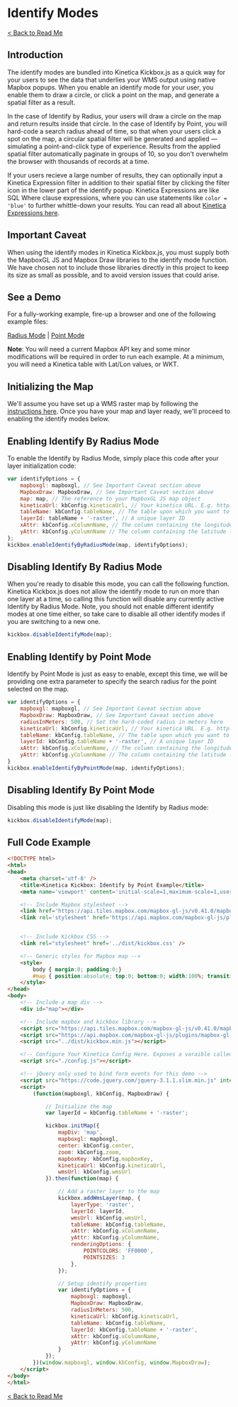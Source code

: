 # **Identify Modes**

[< Back to Read Me](../README.md)

## Introduction

The identify modes are bundled into Kinetica Kickbox.js as a quick way for your users to see the data that underlies your WMS output using native Mapbox popups. When you enable an identify mode for your user, you enable them to draw a circle, or click a point on the map, and generate a spatial filter as a result.

In the case of Identify by Radius, your users will draw a circle on the map and return results inside that circle. In the case of Identify by Point, you will hard-code a search radius ahead of time, so that when your users click a spot on the map, a circular spatial filter will be generated and applied &mdash;  simulating a point-and-click type of experience. Results from the applied spatial filter automatically paginate in groups of 10, so you don't overwhelm the browser with thousands of records at a time.

If your users recieve a large number of results, they can optionally input a Kinetica Expression filter in addition to their spatial filter by clicking the filter icon in the lower part of the identify popup. Kinetica Expressions are like SQL Where clause expressions, where you can use statements like `color = 'blue'` to further whittle-down your results. You can read all about [Kinetica Expressions here](https://www.kinetica.com/docs/concepts/expressions.html).

## Important Caveat

When using the identify modes in Kinetica Kickbox.js, you must supply both the MapboxGL JS and Mapbox Draw libraries to the identify mode function. We have chosen not to include those libraries directly in this project to keep its size as small as possible, and to avoid version issues that could arise.

## See a Demo

For a fully-working example, fire-up a browser and one of the following example files:

[Radius Mode](../examples/identify-by-radius.html) | [Point Mode](../examples/identify-by-point.html)

**Note**: You will need a current Mapbox API key and some minor modifications will be required in order to run each example. At a minimum, you will need a Kinetica table with Lat/Lon values, or WKT.

## Initializing the Map

We'll assume you have set up a WMS raster map by following the [instructions here](./wms.md). Once you have your map and layer ready, we'll proceed to enabling the identify modes below.

## Enabling Identify By Radius Mode

To enable the Identify by Radius Mode, simply place this code after your layer initialization code:

```javascript
var identifyOptions = {
    mapboxgl: mapboxgl, // See Important Caveat section above
    MapboxDraw: MapboxDraw, // See Important Caveat section above
    map: map, // The reference to your MapboxGL JS map object
    kineticaUrl: kbConfig.kineticaUrl, // Your kinetica URL. E.g. http://your-kinetica-instance.com:9191
    tableName: kbConfig.tableName, // The table upon which you want to run the identify queries
    layerId: tableName + '-raster', // A unique layer ID
    xAttr: kbConfig.xColumnName, // The column containing the longitude (or optionally specify geoAttr for a WKT column)
    yAttr: kbConfig.yColumnName // The column containing the latitude (Or optionally specify geoAttr for a WKT column)
};
kickbox.enableIdentifyByRadiusMode(map, identifyOptions);
```

## Disabling Identify By Radius Mode

When you're ready to disable this mode, you can call the following function. Kinetica Kickbox.js does not allow the identify mode to run on more than one layer at a time, so calling this function will disable any currently active Identify by Radius Mode. Note, you should not enable different identify modes at one time either, so take care to disable all other identify modes if you are switching to a new one.

```javascript
kickbox.disableIdentifyMode(map);
```

## Enabling Identify by Point Mode

Identify by Point Mode is just as easy to enable, except this time, we will be providing one extra parameter to specify the search radius for the point selected on the map.

```javascript
var identifyOptions = {
    mapboxgl: mapboxgl, // See Important Caveat section above
    MapboxDraw: MapboxDraw, // See Important Caveat section above
    radiusInMeters: 500, // Set the hard-coded radius in meters here
    kineticaUrl: kbConfig.kineticaUrl, // Your kinetica URL. E.g. http://your-kinetica-instance.com:9191
    tableName: kbConfig.tableName, // The table upon which you want to run the identify queries
    layerId: kbConfig.tableName + '-raster', // A unique layer ID
    xAttr: kbConfig.xColumnName, // The column containing the longitude (or optionally specify geoAttr for a WKT column)
    yAttr: kbConfig.yColumnName // The column containing the latitude (Or optionally specify geoAttr for a WKT column)
}
kickbox.enableIdentifyByPointMode(map, identifyOptions);
```

## Disabling Identify By Point Mode

Disabling this mode is just like disabling the Identify by Radius mode:

```javascript
kickbox.disableIdentifyMode(map);
```

## Full Code Example

```html
<!DOCTYPE html>
<html>
<head>
    <meta charset='utf-8' />
    <title>Kinetica Kickbox: Identify by Point Example</title>
    <meta name='viewport' content='initial-scale=1,maximum-scale=1,user-scalable=no' />

    <!-- Include Mapbox stylesheet -->
    <link href='https://api.tiles.mapbox.com/mapbox-gl-js/v0.41.0/mapbox-gl.css' rel='stylesheet' />
    <link rel='stylesheet' href='https://api.mapbox.com/mapbox-gl-js/plugins/mapbox-gl-draw/v1.0.4/mapbox-gl-draw.css' type='text/css' />


    <!-- Include Kickbox CSS -->
    <link rel="stylesheet" href='../dist/kickbox.css' />

    <!-- Generic styles for Mapbox map -->
    <style>
        body { margin:0; padding:0;}
        #map { position:absolute; top:0; bottom:0; width:100%; transition: all 0.3s; }
    </style>
</head>
<body>
    <!-- Include a map div -->
    <div id="map"></div>

    <!-- Include mapbox and kickbox library -->
    <script src="https://api.tiles.mapbox.com/mapbox-gl-js/v0.41.0/mapbox-gl.js"></script>
    <script src="https://api.mapbox.com/mapbox-gl-js/plugins/mapbox-gl-draw/v1.0.4/mapbox-gl-draw.js"></script>
    <script src="../dist/kickbox.min.js"></script>

    <!-- Configure Your Kinetica Config Here. Exposes a varaible called "kbConfig" -->
    <script src="./config.js"></script>

    <!-- jQuery only used to bind form events for this demo -->
    <script src="https://code.jquery.com/jquery-3.1.1.slim.min.js" integrity="sha384-A7FZj7v+d/sdmMqp/nOQwliLvUsJfDHW+k9Omg/a/EheAdgtzNs3hpfag6Ed950n" crossorigin="anonymous"></script>
    <script>
        (function(mapboxgl, kbConfig, MapboxDraw) {

            // Initialize the map
            var layerId = kbConfig.tableName + '-raster';

            kickbox.initMap({
                mapDiv: 'map',
                mapboxgl: mapboxgl,
                center: kbConfig.center,
                zoom: kbConfig.zoom,
                mapboxKey: kbConfig.mapboxKey,
                kineticaUrl: kbConfig.kineticaUrl,
                wmsUrl: kbConfig.wmsUrl
            }).then(function(map) {

                // Add a raster layer to the map
                kickbox.addWmsLayer(map, {
                    layerType: 'raster',
                    layerId: layerId,
                    wmsUrl: kbConfig.wmsUrl,
                    tableName: kbConfig.tableName,
                    xAttr: kbConfig.xColumnName,
                    yAttr: kbConfig.yColumnName,
                    renderingOptions: {
                        POINTCOLORS: 'FF0000',
                        POINTSIZES: 3
                    },
                });

                // Setup identify properties
                var identifyOptions = {
                    mapboxgl: mapboxgl,
                    MapboxDraw: MapboxDraw,
                    radiusInMeters: 500,
                    kineticaUrl: kbConfig.kineticaUrl,
                    tableName: kbConfig.tableName,
                    layerId: kbConfig.tableName + '-raster',
                    xAttr: kbConfig.xColumnName,
                    yAttr: kbConfig.yColumnName
                }
            });
        })(window.mapboxgl, window.kbConfig, window.MapboxDraw);
    </script>
</body>
</html>
```

[< Back to Read Me](./../README.md)